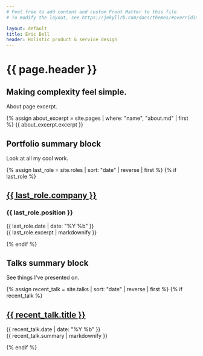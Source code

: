```yaml
---
# Feel free to add content and custom Front Matter to this file.
# To modify the layout, see https://jekyllrb.com/docs/themes/#overriding-theme-defaults

layout: default
title: Eric Bell
header: Holistic product & service design
---
```


# {{ page.header }}

## Making complexity feel simple.

About page excerpt.

<div>
{% assign about_excerpt = site.pages | where: "name", "about.md" | first %}
{{ about_excerpt.excerpt }}
</div>

<!-- ## Showcase work

Some of my favorite stuff (thumbnails row?)

<div>
{% assign showcase_work = site.projects | sort: "date" | reverse | first %}
{% if showcase_work %}
	<h2><a href="{{ last_role.url }}">{{ showcase_work.title }}</a></h2>
	<p>{{ showcase_work.date | date: "%Y %b" }}<br/>
	{{ showcase_work.excerpt | markdownify }}</p>
{% endif %}
</div>
-->

## Portfolio summary block

Look at all my cool work.

<div>
{% assign last_role = site.roles | sort: "date" | reverse | first %}
{% if last_role %}
	<h2><a href="{{ last_role.url }}">{{ last_role.company }}</a></h2>
	<h3>{{ last_role.position }}</h3>
	<p>{{ last_role.date | date: "%Y %b" }}<br/>
	{{ last_role.excerpt | markdownify }}</p>
{% endif %}
</div>

## Talks summary block

See things I've presented on.

<div>
{% assign recent_talk = site.talks | sort: "date" | reverse | first %}
{% if recent_talk %}
    <h2><a href="{{ recent_talk.url }}">{{ recent_talk.title }}</a></h2>
    <p>{{ recent_talk.date | date: "%Y %b" }}<br/>
    {{ recent_talk.summary | markdownify }}</p>
{% endif %}
</div>